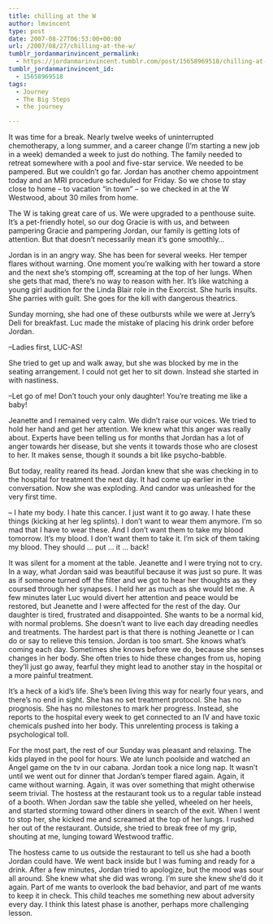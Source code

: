 ```yaml
---
title: chilling at the W
author: lmvincent
type: post
date: 2007-08-27T06:53:00+00:00
url: /2007/08/27/chilling-at-the-w/
tumblr_jordanmarinvincent_permalink:
  - https://jordanmarinvincent.tumblr.com/post/15658969518/chilling-at-the-w
tumblr_jordanmarinvincent_id:
  - 15658969518
tags:
  - Journey
  - The Big Steps
  - the journey

---
```

It was time for a break. Nearly twelve weeks of uninterrupted chemotherapy, a long summer, and a career change (I’m starting a new job in a week) demanded a week to just do nothing. The family needed to retreat somewhere with a pool and five-star service. We needed to be pampered. But we couldn’t go far. Jordan has another chemo appointment today and an MRI procedure scheduled for Friday. So we chose to stay close to home – to vacation “in town” – so we checked in at the W Westwood, about 30 miles from home.<!--more-->

  
The W is taking great care of us. We were upgraded to a penthouse suite. It’s a pet-friendly hotel, so our dog Gracie is with us, and between pampering Gracie and pampering Jordan, our family is getting lots of attention. But that doesn’t necessarily mean it’s gone smoothly… <a name="more"></a>

Jordan is in an angry way. She has been for several weeks. Her temper flares without warning. One moment you’re walking with her toward a store and the next she’s stomping off, screaming at the top of her lungs. When she gets that mad, there’s no way to reason with her. It’s like watching a young girl audition for the Linda Blair role in the Exorcist. She hurls insults. She parries with guilt. She goes for the kill with dangerous theatrics.

Sunday morning, she had one of these outbursts while we were at Jerry’s Deli for breakfast. Luc made the mistake of placing his drink order before Jordan.

–Ladies first, LUC-AS!

She tried to get up and walk away, but she was blocked by me in the seating arrangement. I could not get her to sit down. Instead she started in with nastiness.

–Let go of me! Don’t touch your only daughter! You’re treating me like a baby!

Jeanette and I remained very calm. We didn’t raise our voices. We tried to hold her hand and get her attention. We knew what this anger was really about. Experts have been telling us for months that Jordan has a lot of anger towards her disease, but she vents it towards those who are closest to her. It makes sense, though it sounds a bit like psycho-babble.

But today, reality reared its head. Jordan knew that she was checking in to the hospital for treatment the next day. It had come up earlier in the conversation. Now she was exploding. And candor was unleashed for the very first time.

– I hate my body. I hate this cancer. I just want it to go away. I hate these things (kicking at her leg splints). I don’t want to wear them anymore. I’m so mad that I have to wear these. And I don’t want them to take my blood tomorrow. It’s my blood. I don’t want them to take it. I’m sick of them taking my blood. They should … put … it … back!

It was silent for a moment at the table. Jeanette and I were trying not to cry. In a way, what Jordan said was beautiful because it was just so pure. It was as if someone turned off the filter and we got to hear her thoughts as they coursed through her synapses. I held her as much as she would let me. A few minutes later Luc would divert her attention and peace would be restored, but Jeanette and I were affected for the rest of the day. Our daughter is tired, frustrated and disappointed. She wants to be a normal kid, with normal problems. She doesn’t want to live each day dreading needles and treatments. The hardest part is that there is nothing Jeanette or I can do or say to relieve this tension. Jordan is too smart. She knows what’s coming each day. Sometimes she knows before we do, because she senses changes in her body. She often tries to hide these changes from us, hoping they’ll just go away, fearful they might lead to another stay in the hospital or a more painful treatment.

It’s a heck of a kid’s life. She’s been living this way for nearly four years, and there’s no end in sight. She has no set treatment protocol. She has no prognosis. She has no milestones to mark her progress. Instead, she reports to the hospital every week to get connected to an IV and have toxic chemicals pushed into her body. This unrelenting process is taking a psychological toll.

For the most part, the rest of our Sunday was pleasant and relaxing. The kids played in the pool for hours. We ate lunch poolside and watched an Angel game on the tv in our cabana. Jordan took a nice long nap. It wasn’t until we went out for dinner that Jordan’s temper flared again. Again, it came without warning. Again, it was over something that might otherwise seem trivial. The hostess at the restaurant took us to a regular table instead of a booth. When Jordan saw the table she yelled, wheeled on her heels, and started storming toward other diners in search of the exit. When I went to stop her, she kicked me and screamed at the top of her lungs. I rushed her out of the restaurant. Outside, she tried to break free of my grip, shouting at me, lunging toward Westwood traffic.

The hostess came to us outside the restaurant to tell us she had a booth Jordan could have. We went back inside but I was fuming and ready for a drink. After a few minutes, Jordan tried to apologize, but the mood was sour all around. She knew what she did was wrong. I’m sure she knew she’d do it again. Part of me wants to overlook the bad behavior, and part of me wants to keep it in check. This child teaches me something new about adversity every day. I think this latest phase is another, perhaps more challenging lesson.

<div class="blogger-post-footer">
  <img loading="lazy" src="https://blogger.googleusercontent.com/tracker/9039099668816362935-1858770956269890394?l=jordansjourney2.blogspot.com" alt="" width="1" height="1" />
</div>